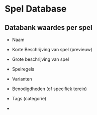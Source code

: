 # Spel Database

## Databank waardes per spel
- Naam
- Korte Beschrijving van spel (previeuw)
- Grote beschrijving van spel
- Spelregels
- Varianten
- Benodigdheden (of specifiek terein)


- Tags (categorie)
- 
